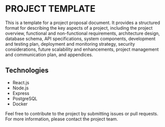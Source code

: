 # PROJECT TEMPLATE

This is a template for a project proposal document. It provides a structured format for describing the key aspects of a project, including the project overview, functional and non-functional requirements, architecture design, database schema, API specifications, system components, development and testing plan, deployment and monitoring strategy, security considerations, future scalability and enhancements, project management and communication plan, and appendices.

## Technologies
- React.js
- Node.js
- Express
- PostgreSQL
- Docker

Feel free to contribute to the project by submitting issues or pull requests. For more information, please contact the project team.

